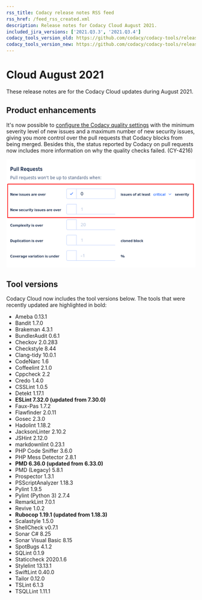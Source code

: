 ```yaml
---
rss_title: Codacy release notes RSS feed
rss_href: /feed_rss_created.xml
description: Release notes for Codacy Cloud August 2021.
included_jira_versions: ['2021.Q3.3', '2021.Q3.4']
codacy_tools_version_old: https://github.com/codacy/codacy-tools/releases/tag/3.5.3
codacy_tools_version_new: https://github.com/codacy/codacy-tools/releases/tag/3.7.0
---
```


# Cloud August 2021

These release notes are for the Codacy Cloud updates during August 2021.

<!--

Jira issues without release notes:

Epics:
-   https://codacy.atlassian.net/browse/CY-4617
-   https://codacy.atlassian.net/browse/CY-4605

Bugs:


Jira issues with disabled release notes:

Epics:
-   https://codacy.atlassian.net/browse/CY-4844
-   https://codacy.atlassian.net/browse/CY-4676
-   https://codacy.atlassian.net/browse/CY-4654

Bugs:
-   https://codacy.atlassian.net/browse/CY-4865
-   https://codacy.atlassian.net/browse/CY-4852
-   https://codacy.atlassian.net/browse/CY-4847
-   https://codacy.atlassian.net/browse/CY-4846
-   https://codacy.atlassian.net/browse/CY-4839
-   https://codacy.atlassian.net/browse/CY-4764
-   https://codacy.atlassian.net/browse/CY-4759
-   https://codacy.atlassian.net/browse/CY-4756
-   https://codacy.atlassian.net/browse/CY-4745
-   https://codacy.atlassian.net/browse/CY-4737
-   https://codacy.atlassian.net/browse/CY-4622
-   https://codacy.atlassian.net/browse/CY-4461

-->

## Product enhancements

It's now possible to [configure the Codacy quality settings](https://docs.codacy.com/v4.2/repositories-configure/adjusting-quality-settings/) with the minimum severity level of new issues and a maximum number of new security issues, giving you more control over the pull requests that Codacy blocks from being merged. Besides this, the status reported by Codacy on pull requests now includes more information on why the quality checks failed. (CY-4216)

![Improved flexibility of quality settings](../images/cy-4216.png)

## Tool versions

Codacy Cloud now includes the tool versions below. The tools that were recently updated are highlighted in bold:

-   Ameba 0.13.1
-   Bandit 1.7.0
-   Brakeman 4.3.1
-   BundlerAudit 0.6.1
-   Checkov 2.0.283
-   Checkstyle 8.44
-   Clang-tidy 10.0.1
-   CodeNarc 1.6
-   Coffeelint 2.1.0
-   Cppcheck 2.2
-   Credo 1.4.0
-   CSSLint 1.0.5
-   Detekt 1.17.1
-   **ESLint 7.32.0 (updated from 7.30.0)**
-   Faux-Pas 1.7.2
-   Flawfinder 2.0.11
-   Gosec 2.3.0
-   Hadolint 1.18.2
-   JacksonLinter 2.10.2
-   JSHint 2.12.0
-   markdownlint 0.23.1
-   PHP Code Sniffer 3.6.0
-   PHP Mess Detector 2.8.1
-   **PMD 6.36.0 (updated from 6.33.0)**
-   PMD (Legacy) 5.8.1
-   Prospector 1.3.1
-   PSScriptAnalyzer 1.18.3
-   Pylint 1.9.5
-   Pylint (Python 3) 2.7.4
-   RemarkLint 7.0.1
-   Revive 1.0.2
-   **Rubocop 1.19.1 (updated from 1.18.3)**
-   Scalastyle 1.5.0
-   ShellCheck v0.7.1
-   Sonar C# 8.25
-   Sonar Visual Basic 8.15
-   SpotBugs 4.1.2
-   SQLint 0.1.9
-   Staticcheck 2020.1.6
-   Stylelint 13.13.1
-   SwiftLint 0.40.0
-   Tailor 0.12.0
-   TSLint 6.1.3
-   TSQLLint 1.11.1
